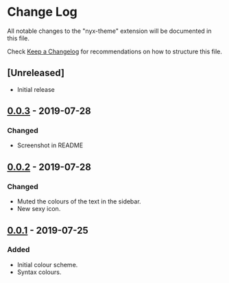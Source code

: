# Change Log

All notable changes to the "nyx-theme" extension will be documented in this file.

Check [Keep a Changelog](http://keepachangelog.com/) for recommendations on how to structure this file.

## [Unreleased]

- Initial release

## [0.0.3] - 2019-07-28
### Changed
- Screenshot in README

## [0.0.2] - 2019-07-28
### Changed
- Muted the colours of the text in the sidebar.
- New sexy icon.

## [0.0.1] - 2019-07-25
### Added
- Initial colour scheme.
- Syntax colours.

[0.0.3]: https://github.com/iambenzo/vscode-theme-nyx/compare/0.0.2...0.0.3
[0.0.2]: https://github.com/iambenzo/vscode-theme-nyx/compare/0.0.1...0.0.2
[0.0.1]: https://github.com/iambenzo/vscode-theme-nyx/releases/tag/0.0.1